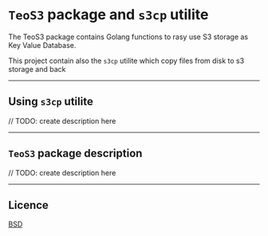 # `TeoS3` package and `s3cp` utilite

The TeoS3 package contains Golang functions to rasy use S3 storage as
Key Value Database.

This project contain also the `s3cp` utilite which copy files from disk to s3
storage and back

-----------------------

## Using `s3cp` utilite

// TODO: create description here

-----------------------

## `TeoS3` package description

// TODO: create description here

-----------------------

## Licence

[BSD](LICENSE)
